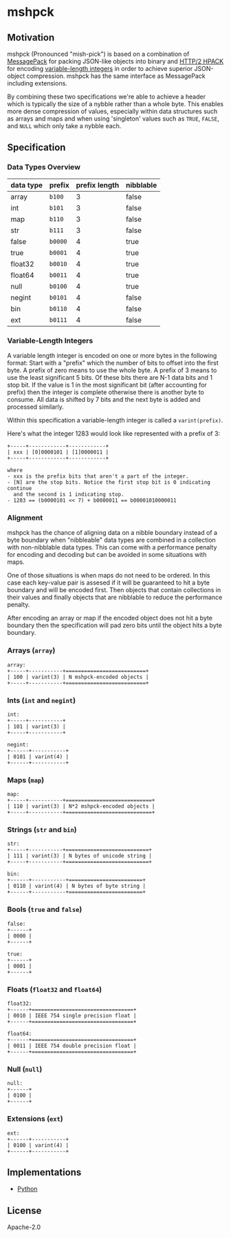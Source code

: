# mshpck

## Motivation

mshpck (Pronounced "mish-pick") is based on a combination of [MessagePack](https://github.com/msgpack/msgpack)
for packing JSON-like objects into binary and [HTTP/2 HPACK](https://http2.github.io/http2-spec/compression.html)
for encoding [variable-length integers](https://http2.github.io/http2-spec/compression.html#rfc.section.5.1)
in order to achieve superior JSON-object compression. mshpck has the same interface as MessagePack including extensions.

By combining these two specifications we're able to achieve a header which is typically the size of
a nybble rather than a whole byte. This enables more dense compression of values, especially within
data structures such as arrays and maps and when using 'singleton' values such as `TRUE`, `FALSE`, and `NULL`
which only take a nybble each.

## Specification

### Data Types Overview

| data type | prefix  | prefix length | nibblable |
|-----------|---------|---------------|-----------|
| array     | `b100`  | 3             | false     |
| int       | `b101`  | 3             | false     |
| map       | `b110`  | 3             | false     |
| str       | `b111`  | 3             | false     |
| false     | `b0000` | 4             | true      |
| true      | `b0001` | 4             | true      |
| float32   | `b0010` | 4             | true      |
| float64   | `b0011` | 4             | true      |
| null      | `b0100` | 4             | true      |
| negint    | `b0101` | 4             | false     |
| bin       | `b0110` | 4             | false     |
| ext       | `b0111` | 4             | false     |

### Variable-Length Integers

A variable length integer is encoded on one or more bytes in the following format:
Start with a "prefix" which the number of bits to offset into the first byte.
A prefix of zero means to use the whole byte. A prefix of 3 means to use the least
significant 5 bits. Of these bits there are N-1 data bits and 1 stop bit.  If the value
is 1 in the most significant bit (after accounting for prefix) then the integer is complete
otherwise there is another byte to consume. All data is shifted by 7 bits and the next byte
is added and processed similarly.

Within this specification a variable-length integer is called a `varint(prefix)`.

Here's what the integer 1283 would look like represented with a prefix of 3:

```
+-----+------------+------------+
| xxx | [0]0000101 | [1]0000011 |
+-----+------------+------------+

where
- xxx is the prefix bits that aren't a part of the integer.
- [N] are the stop bits. Notice the first stop bit is 0 indicating continue
  and the second is 1 indicating stop.
- 1283 == (b0000101 << 7) + b0000011 == b00001010000011
```

### Alignment

mshpck has the chance of aligning data on a nibble boundary instead of a byte boundary
when "nibbleable" data types are combined in a collection with non-nibblable data types.
This can come with a performance penalty for encoding and decoding but can be avoided
in some situations with maps.

One of those situations is when maps do not need to be ordered. In this case
each key-value pair is assesed if it will be guaranteed to hit a byte boundary
and will be encoded first. Then objects that contain collections in their values
and finally objects that are nibblable to reduce the performance penalty.

After encoding an array or map if the encoded object does not hit a byte boundary then the
specification will pad zero bits until the object hits a byte boundary.

### Arrays (`array`)

```
array:
+-----+-----------+==========================+
| 100 | varint(3) | N mshpck-encoded objects |
+-----+-----------+==========================+
```

### Ints (`int` and `negint`)

```
int:
+-----+-----------+
| 101 | varint(3) |
+-----+-----------+

negint:
+------+-----------+
| 0101 | varint(4) |
+------+-----------+
```

### Maps (`map`)

```
map:
+-----+-----------+============================+
| 110 | varint(3) | N*2 mshpck-encoded objects |
+-----+-----------+============================+
```

### Strings (`str` and `bin`)

```
str:
+-----+-----------+===========================+
| 111 | varint(3) | N bytes of unicode string |
+-----+-----------+===========================+

bin:
+------+-----------+========================+
| 0110 | varint(4) | N bytes of byte string |
+------+-----------+========================+
```

### Bools (`true` and `false`)

```
false:
+------+
| 0000 |
+------+

true:
+------+
| 0001 |
+------+
```

### Floats (`float32` and `float64`)

```
float32:
+------+=================================+
| 0010 | IEEE 754 single precision float |
+------+=================================+

float64:
+------+=================================+
| 0011 | IEEE 754 double precision float |
+------+=================================+
```

### Null (`null`)

```
null:
+------+
| 0100 |
+------+
```

### Extensions (`ext`)

```
ext:
+------+-----------+
| 0100 | varint(4) |
+------+-----------+
```

## Implementations

- [Python](https://github.com/SethMichaelLarson/mshpack)

## License

Apache-2.0

